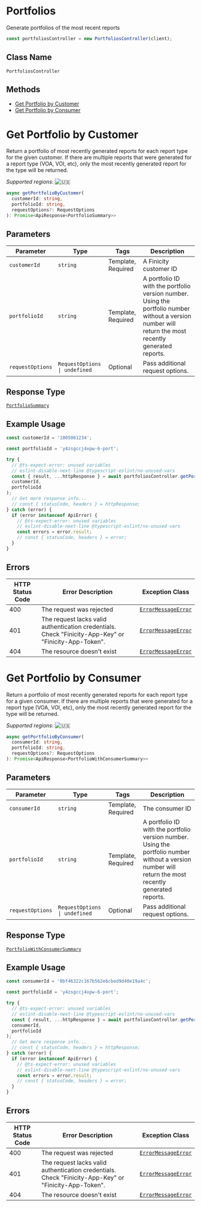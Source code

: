 # Portfolios

Generate portfolios of the most recent reports

```ts
const portfoliosController = new PortfoliosController(client);
```

## Class Name

`PortfoliosController`

## Methods

* [Get Portfolio by Customer](../../doc/controllers/portfolios.md#get-portfolio-by-customer)
* [Get Portfolio by Consumer](../../doc/controllers/portfolios.md#get-portfolio-by-consumer)


# Get Portfolio by Customer

Return a portfolio of most recently generated reports for each report type for the given customer. If there are multiple reports that were generated for a report type (VOA, VOI, etc), only the most recently generated report for the type will be returned.

_Supported regions_: ![🇺🇸](https://flagcdn.com/20x15/us.png)

```ts
async getPortfolioByCustomer(
  customerId: string,
  portfolioId: string,
  requestOptions?: RequestOptions
): Promise<ApiResponse<PortfolioSummary>>
```

## Parameters

| Parameter | Type | Tags | Description |
|  --- | --- | --- | --- |
| `customerId` | `string` | Template, Required | A Finicity customer ID |
| `portfolioId` | `string` | Template, Required | A portfolio ID with the portfolio version number. Using the portfolio number without a version number will return the most recently generated reports. |
| `requestOptions` | `RequestOptions \| undefined` | Optional | Pass additional request options. |

## Response Type

[`PortfolioSummary`](../../doc/models/portfolio-summary.md)

## Example Usage

```ts
const customerId = '1005061234';

const portfolioId = 'y4zsgccj4xpw-6-port';

try {
  // @ts-expect-error: unused variables
  // eslint-disable-next-line @typescript-eslint/no-unused-vars
  const { result, ...httpResponse } = await portfoliosController.getPortfolioByCustomer(
  customerId,
  portfolioId
);
  // Get more response info...
  // const { statusCode, headers } = httpResponse;
} catch (error) {
  if (error instanceof ApiError) {
    // @ts-expect-error: unused variables
    // eslint-disable-next-line @typescript-eslint/no-unused-vars
    const errors = error.result;
    // const { statusCode, headers } = error;
  }
}
```

## Errors

| HTTP Status Code | Error Description | Exception Class |
|  --- | --- | --- |
| 400 | The request was rejected | [`ErrorMessageError`](../../doc/models/error-message-error.md) |
| 401 | The request lacks valid authentication credentials. Check "Finicity-App-Key" or "Finicity-App-Token". | [`ErrorMessageError`](../../doc/models/error-message-error.md) |
| 404 | The resource doesn't exist | [`ErrorMessageError`](../../doc/models/error-message-error.md) |


# Get Portfolio by Consumer

Return a portfolio of most recently generated reports for each report type for a given consumer. If there are multiple reports that were generated for a report type (VOA, VOI, etc), only the most recently generated report for the type will be returned.

_Supported regions_: ![🇺🇸](https://flagcdn.com/20x15/us.png)

```ts
async getPortfolioByConsumer(
  consumerId: string,
  portfolioId: string,
  requestOptions?: RequestOptions
): Promise<ApiResponse<PortfolioWithConsumerSummary>>
```

## Parameters

| Parameter | Type | Tags | Description |
|  --- | --- | --- | --- |
| `consumerId` | `string` | Template, Required | The consumer ID |
| `portfolioId` | `string` | Template, Required | A portfolio ID with the portfolio version number. Using the portfolio number without a version number will return the most recently generated reports. |
| `requestOptions` | `RequestOptions \| undefined` | Optional | Pass additional request options. |

## Response Type

[`PortfolioWithConsumerSummary`](../../doc/models/portfolio-with-consumer-summary.md)

## Example Usage

```ts
const consumerId = '0bf46322c167b562e6cbed9d40e19a4c';

const portfolioId = 'y4zsgccj4xpw-6-port';

try {
  // @ts-expect-error: unused variables
  // eslint-disable-next-line @typescript-eslint/no-unused-vars
  const { result, ...httpResponse } = await portfoliosController.getPortfolioByConsumer(
  consumerId,
  portfolioId
);
  // Get more response info...
  // const { statusCode, headers } = httpResponse;
} catch (error) {
  if (error instanceof ApiError) {
    // @ts-expect-error: unused variables
    // eslint-disable-next-line @typescript-eslint/no-unused-vars
    const errors = error.result;
    // const { statusCode, headers } = error;
  }
}
```

## Errors

| HTTP Status Code | Error Description | Exception Class |
|  --- | --- | --- |
| 400 | The request was rejected | [`ErrorMessageError`](../../doc/models/error-message-error.md) |
| 401 | The request lacks valid authentication credentials. Check "Finicity-App-Key" or "Finicity-App-Token". | [`ErrorMessageError`](../../doc/models/error-message-error.md) |
| 404 | The resource doesn't exist | [`ErrorMessageError`](../../doc/models/error-message-error.md) |

